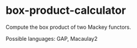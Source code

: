 # box-product-calculator
Compute the box product of two Mackey functors.

Possible languages: GAP, Macaulay2

